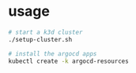 # usage

```bash
# start a k3d cluster
./setup-cluster.sh

# install the argocd apps
kubectl create -k argocd-resources
```
